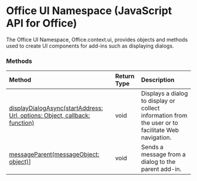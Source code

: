 # Office UI Namespace (JavaScript API for Office)

The Office UI Namespace, Office.context.ui, provides objects and methods used to create UI components for add-ins such as displaying dialogs. 

### Methods

| Method		   | Return Type	|Description|
|:---------------|:--------|:----------|
|[displayDialogAsync(startAddress: Url, options: Object, callback: function)](officeui.displayDialog.md)|void|Displays a dialog to display or collect information from the user or to facilitate Web navigation.|
|[messageParent(messageObject: object)](officeui.messageParent.md)]|void|Sends a message from a dialog to the parent add-in.|
